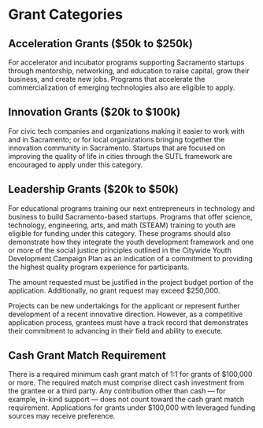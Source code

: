 # Grant Categories

## **Acceleration Grants \($50k to $250k\)**

For accelerator and incubator programs supporting Sacramento startups through mentorship, networking, and education to raise capital, grow their business, and create new jobs. Programs that accelerate the commercialization of emerging technologies also are eligible to apply.

## **Innovation Grants \($20k to $100k\)**

For civic tech companies and organizations making it easier to work with and in Sacramento; or for local organizations bringing together the innovation community in Sacramento. Startups that are focused on improving the quality of life in cities through the SUTL framework are encouraged to apply under this category.

## **Leadership Grants \($20k to $50k\)**

For educational programs training our next entrepreneurs in technology and business to build Sacramento-based startups. Programs that offer science, technology, engineering, arts, and math \(STEAM\) training to youth are eligible for funding under this category. These programs should also demonstrate how they integrate the youth development framework and one or more of the social justice principles outlined in the Citywide Youth Development Campaign Plan as an indication of a commitment to providing the highest quality program experience for participants.

The amount requested must be justified in the project budget portion of the application. Additionally, no grant request may exceed $250,000.

Projects can be new undertakings for the applicant or represent further development of a recent innovative direction. However, as a competitive application process, grantees must have a track record that demonstrates their commitment to advancing in their field and ability to execute.

## Cash Grant Match Requirement

There is a required minimum cash grant match of 1:1 for grants of $100,000 or more. The required match must comprise direct cash investment from the grantee or a third party. Any contribution other than cash — for example, in-kind support — does not count toward the cash grant match requirement. Applications for grants under $100,000 with leveraged funding sources may receive preference.



